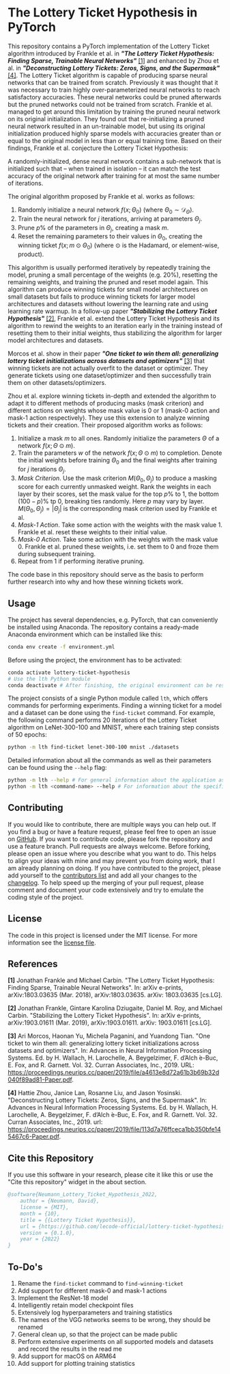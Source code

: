 # The Lottery Ticket Hypothesis in PyTorch

This repository contains a PyTorch implementation of the Lottery Ticket algorithm introduced by Frankle et al. in **_"The Lottery Ticket Hypothesis: Finding Sparse, Trainable Neural Networks"_** [[1]](#1) and enhanced by Zhou et al. in **_"Deconstructing Lottery Tickets: Zeros, Signs, and the Supermask"_** [[4]](#4). The Lottery Ticket algorithm is capable of producing sparse neural networks that can be trained from scratch. Previously it was thought that it was necessary to train highly over-parameterized neural networks to reach satisfactory accuracies. These neural networks could be pruned afterwards but the pruned networks could not be trained from scratch. Frankle et al. managed to get around this limitation by training the pruned neural network on its original initialization. They found out that re-initializing a pruned neural network resulted in an un-trainable model, but using its original initialization produced highly sparse models with accuracies greater than or equal to the original model in less than or equal training time. Based on their findings, Frankle et al. conjecture the Lottery Ticket Hypothesis:

>>>
A randomly-initialized, dense neural network contains a sub-network that is initialized such that – when trained in isolation – it can match the test accuracy of the original network after training for at most the same number of iterations.
>>>

The original algorithm proposed by Frankle et al. works as follows:

1. Randomly initialize a neural network $f(x;\Theta_0)$ (where $\Theta_0 \sim \mathcal{D}_{\Theta}$).
2. Train the neural network for $j$ iterations, arriving at parameters $\Theta_j$.
3. Prune $p\%$ of the parameters in $\Theta_j$, creating a mask $m$.
4. Reset the remaining parameters to their values in $\Theta_0$, creating the winning ticket $f(x;m \odot \Theta_0)$ (where $\odot$ is the Hadamard, or element-wise, product).

This algorithm is usually performed iteratively by repeatedly training the model, pruning a small percentage of the weights (e.g. 20%), resetting the remaining weights, and training the pruned and reset model again. This algorithm can produce winning tickets for small model architectures on small datasets but fails to produce winning tickets for larger model architectures and datasets without lowering the learning rate and using learning rate warmup. In a follow-up paper **_"Stabilizing the Lottery Ticket Hypothesis"_** [[2]](#2), Frankle et al. extend the Lottery Ticket Hypothesis and its algorithm to rewind the weights to an iteration early in the training instead of resetting them to their initial weights, thus stabilizing the algorithm for larger model architectures and datasets.

Morcos et al. show in their paper **_"One ticket to win them all: generalizing lottery ticket initializations across datasets and optimizers"_** [[3]](#3) that winning tickets are not actually overfit to the dataset or optimizer. They generate tickets using one dataset/optimizer and then successfully train them on other datasets/optimizers.

Zhou et al. explore winning tickets in-depth and extended the algorithm to adapt it to different methods of producing masks (mask criterion) and different actions on weights whose mask value is 0 or 1 (mask-0 action and mask-1 action respectively). They use this extension to analyze winning tickets and their creation. Their proposed algorithm works as follows:

1. Initialize a mask $m$ to all ones. Randomly initialize the parameters $\Theta$ of a network $f(x;\Theta \odot m)$.
2. Train the parameters $w$ of the network $f(x;\Theta \odot m)$ to completion. Denote the initial weights before training $\Theta_0$ and the final weights after training for $j$ iterations $\Theta_j$.
3. *Mask Criterion*. Use the mask criterion $M(\Theta_0, \Theta_j)$ to produce a masking score for each currently unmasked weight. Rank the weights in each layer by their scores, set the mask value for the top $p\%$ to $1$, the bottom $(100 - p)\%$ tp $0$, breaking ties randomly. Here $p$ may vary by layer. $M(\Theta_0, \Theta_j) = |\Theta_j|$ is the corresponding mask criterion used by Frankle et al.
4. *Mask-1 Action*. Take some action with the weights with the mask value $1$. Frankle et al. reset these weights to their initial value.
5. *Mask-0 Action*. Take some action with the weights with the mask value $0$. Frankle et al. pruned these weights, i.e. set them to $0$ and froze them during subsequent training.
6. Repeat from 1 if performing iterative pruning.

The code base in this repository should serve as the basis to perform further research into why and how these winning tickets work.

## Usage

The project has several dependencies, e.g. PyTorch, that can conveniently be installed using Anaconda. The repository contains a ready-made Anaconda environment which can be installed like this:

```bash
conda env create -f environment.yml
```

Before using the project, the environment has to be activated:

```bash
conda activate lottery-ticket-hypothesis
# Use the lth Python module
conda deactivate # After finishing, the original environment can be restored
```

The project consists of a single Python module called `lth`, which offers commands for performing experiments. Finding a winning ticket for a model and a dataset can be done using the `find-ticket` command. For example, the following command performs 20 iterations of the Lottery Ticket algorithm on LeNet-300-100 and MNIST, where each training step consists of 50 epochs:

```bash
python -m lth find-ticket lenet-300-100 mnist ./datasets
```

Detailed information about all the commands as well as their parameters can be found using the `--help` flag:

```bash
python -m lth --help # For general information about the application as well as a list of available commands
python -m lth <command-name> --help # For information about the specified command
```

## Contributing

If you would like to contribute, there are multiple ways you can help out. If you find a bug or have a feature request, please feel free to open an issue on [GitHub](https://github.com/lecode-official/lottery-ticket-hypothesis/issues). If you want to contribute code, please fork the repository and use a feature branch. Pull requests are always welcome. Before forking, please open an issue where you describe what you want to do. This helps to align your ideas with mine and may prevent you from doing work, that I am already planning on doing. If you have contributed to the project, please add yourself to the [contributors list](CONTRIBUTORS.md) and add all your changes to the [changelog](CHANGELOG.md). To help speed up the merging of your pull request, please comment and document your code extensively and try to emulate the coding style of the project.

## License

The code in this project is licensed under the MIT license. For more information see the [license file](LICENSE).

## References

<a id="1">**[1]**</a> Jonathan Frankle and Michael Carbin. "The Lottery Ticket Hypothesis: Finding Sparse, Trainable Neural Networks". In: arXiv e-prints, arXiv:1803.03635 (Mar. 2018), arXiv:1803.03635. arXiv: 1803.03635 [cs.LG].

<a id="1">**[2]**</a> Jonathan Frankle, Gintare Karolina Dziugaite, Daniel M. Roy, and Michael Carbin. "Stabilizing the Lottery Ticket Hypothesis". In: arXiv e-prints, arXiv:1903.01611 (Mar. 2019), arXiv:1903.01611. arXiv: 1903.01611 [cs.LG].

<a id="1">**[3]**</a> Ari Morcos, Haonan Yu, Michela Paganini, and Yuandong Tian. "One ticket to win them all: generalizing lottery ticket initializations across datasets and optimizers". In: Advances in Neural Information Processing Systems. Ed. by H. Wallach, H. Larochelle, A. Beygelzimer, F. d’Alch ́e-Buc, E. Fox, and R. Garnett. Vol. 32. Curran Associates, Inc., 2019. URL: https://proceedings.neurips.cc/paper/2019/file/a4613e8d72a61b3b69b32d040f89ad81-Paper.pdf.

<a id="1">**[4]**</a> Hattie Zhou, Janice Lan, Rosanne Liu, and Jason Yosinski. "Deconstructing Lottery Tickets: Zeros, Signs, and the Supermask". In: Advances in Neural Information Processing Systems. Ed. by H. Wallach, H. Larochelle, A. Beygelzimer, F. d’Alch ́e-Buc, E. Fox, and R. Garnett. Vol. 32. Curran Associates, Inc., 2019. url: https://proceedings.neurips.cc/paper/2019/file/113d7a76ffceca1bb350bfe145467c6-Paper.pdf.

## Cite this Repository

If you use this software in your research, please cite it like this or use the "Cite this repository" widget in the about section.

```bibtex
@software{Neumann_Lottery_Ticket_Hypothesis_2022,
    author = {Neumann, David},
    license = {MIT},
    month = {10},
    title = {{Lottery Ticket Hypothesis}},
    url = {https://github.com/lecode-official/lottery-ticket-hypothesis},
    version = {0.1.0},
    year = {2022}
}
```

## To-Do's

1. Rename the `find-ticket` command to `find-winning-ticket`
2. Add support for different mask-0 and mask-1 actions
3. Implement the ResNet-18 model
4. Intelligently retain model checkpoint files
5. Extensively log hyperparameters and training statistics
6. The names of the VGG networks seems to be wrong, they should be renamed
7. General clean up, so that the project can be made public
8. Perform extensive experiments on all supported models and datasets and record the results in the read me
9. Add support for macOS on ARM64
10. Add support for plotting training statistics
